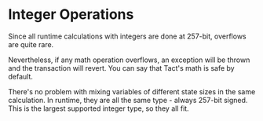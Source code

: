 # Integer Operations

Since all runtime calculations with integers are done at 257-bit, overflows are quite rare.

Nevertheless, if any math operation overflows, an exception will be thrown and the transaction will revert. You can say that Tact's math is safe by default.

There's no problem with mixing variables of different state sizes in the same calculation. In runtime, they are all the same type - always 257-bit signed. This is the largest supported integer type, so they all fit.